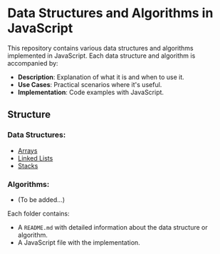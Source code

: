 # Data Structures and Algorithms in JavaScript

This repository contains various data structures and algorithms implemented in JavaScript. Each data structure and algorithm is accompanied by:
- **Description**: Explanation of what it is and when to use it.
- **Use Cases**: Practical scenarios where it's useful.
- **Implementation**: Code examples with JavaScript.

## Structure

### Data Structures:
- [Arrays](./data-structures/arrays/README.md)
- [Linked Lists](./data-structures/linked-lists/README.md)
- [Stacks](./data-structures/stacks/README.md)

### Algorithms:
- (To be added...)

Each folder contains:
- A `README.md` with detailed information about the data structure or algorithm.
- A JavaScript file with the implementation.

